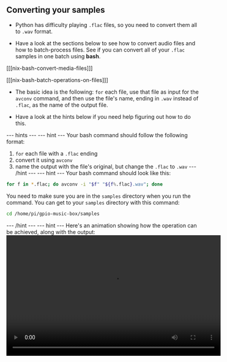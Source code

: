 ## Converting your samples

- Python has difficulty playing `.flac` files, so you need to convert them all to `.wav` format.

- Have a look at the sections below to see how to convert audio files and how to batch-process files. See if you can convert all of your `.flac` samples in one batch using **bash**.

[[[nix-bash-convert-media-files]]]

[[[nix-bash-batch-operations-on-files]]]

- The basic idea is the following: `for` each file, use that file as input for the `avconv` command, and then use the file's name, ending in `.wav` instead of `.flac`, as the name of the output file.

- Have a look at the hints below if you need help figuring out how to do this.

--- hints --- --- hint ---
Your bash command should follow the following format:
1. `for` each file with a `.flac` ending
1. convert it using `avconv`
1. name the output with the file's original, but change the `.flac` to `.wav`
--- /hint --- --- hint ---
Your bash command should look like this:
```bash
for f in *.flac; do avconv -i "$f" "${f%.flac}.wav"; done
```
You need to make sure you are in the `samples` directory when you run the command. You can get to your `samples` directory with this command:
```bash
cd /home/pi/gpio-music-box/samples
```
--- /hint --- --- hint ---
Here's an animation showing how the operation can be achieved, along with the output:
<video width="560" height="315" controls>
<source src="images/gpio-music-box-3.webm" type="video/webm">
Try using Firefox or Chrome for WebM support.
--- /hint --- --- /hints ---

